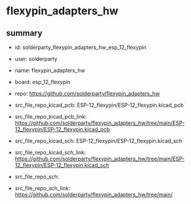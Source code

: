 # flexypin_adapters_hw
 
## summary 
* id: solderparty_flexypin_adapters_hw_esp_12_flexypin
* user: solderparty
* name: flexypin_adapters_hw
* board: esp_12_flexypin
* repo: https://github.com/solderparty/flexypin_adapters_hw
* src_file_repo_kicad_pcb: ESP-12_flexypin/ESP-12_flexypin.kicad_pcb
* src_file_repo_kicad_pcb_link: https://github.com/solderparty/flexypin_adapters_hw/tree/main/ESP-12_flexypin/ESP-12_flexypin.kicad_pcb
* src_file_repo_kicad_sch: ESP-12_flexypin/ESP-12_flexypin.kicad_sch
* src_file_repo_kicad_sch_link: https://github.com/solderparty/flexypin_adapters_hw/tree/main/ESP-12_flexypin/ESP-12_flexypin.kicad_sch

* src_file_repo_sch: 
* src_file_repo_sch_link: https://github.com/solderparty/flexypin_adapters_hw/tree/main/






